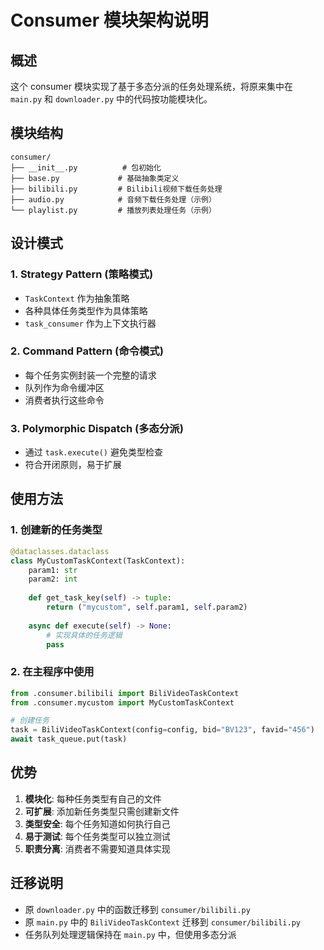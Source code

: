 # Consumer 模块架构说明

## 概述

这个 consumer 模块实现了基于多态分派的任务处理系统，将原来集中在 `main.py` 和 `downloader.py` 中的代码按功能模块化。

## 模块结构

```
consumer/
├── __init__.py          # 包初始化
├── base.py             # 基础抽象类定义
├── bilibili.py         # Bilibili视频下载任务处理
├── audio.py            # 音频下载任务处理（示例）
└── playlist.py         # 播放列表处理任务（示例）
```

## 设计模式

### 1. Strategy Pattern (策略模式)
- `TaskContext` 作为抽象策略
- 各种具体任务类型作为具体策略
- `task_consumer` 作为上下文执行器

### 2. Command Pattern (命令模式)  
- 每个任务实例封装一个完整的请求
- 队列作为命令缓冲区
- 消费者执行这些命令

### 3. Polymorphic Dispatch (多态分派)
- 通过 `task.execute()` 避免类型检查
- 符合开闭原则，易于扩展

## 使用方法

### 1. 创建新的任务类型

```python
@dataclasses.dataclass
class MyCustomTaskContext(TaskContext):
    param1: str
    param2: int
    
    def get_task_key(self) -> tuple:
        return ("mycustom", self.param1, self.param2)
    
    async def execute(self) -> None:
        # 实现具体的任务逻辑
        pass
```

### 2. 在主程序中使用

```python
from .consumer.bilibili import BiliVideoTaskContext
from .consumer.mycustom import MyCustomTaskContext

# 创建任务
task = BiliVideoTaskContext(config=config, bid="BV123", favid="456")
await task_queue.put(task)
```

## 优势

1. **模块化**: 每种任务类型有自己的文件
2. **可扩展**: 添加新任务类型只需创建新文件
3. **类型安全**: 每个任务知道如何执行自己
4. **易于测试**: 每个任务类型可以独立测试
5. **职责分离**: 消费者不需要知道具体实现

## 迁移说明

- 原 `downloader.py` 中的函数迁移到 `consumer/bilibili.py`
- 原 `main.py` 中的 `BiliVideoTaskContext` 迁移到 `consumer/bilibili.py`
- 任务队列处理逻辑保持在 `main.py` 中，但使用多态分派

